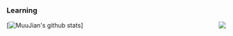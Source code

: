 ### Learning 

<img align="right" src="https://github-readme-stats.vercel.app/api?username=MuuJian&show_icons=true&icon_color=0366d6&text_color=24292e&bg_color=ffffff&hide_title=true" />

[![MuuJian's github stats](https://github-readme-stats.vercel.app/api?username=MuuJian)]
<!--
**MuuJian/MuuJian** is a ✨ _special_ ✨ repository because its `README.md` (this file) appears on your GitHub profile.

Here are some ideas to get you started:

- 🔭 I’m currently working on ...
- 🌱 I’m currently learning ...
- 👯 I’m looking to collaborate on ...
- 🤔 I’m looking for help with ...
- 💬 Ask me about ...
- 📫 How to reach me: ...
- 😄 Pronouns: ...
- ⚡ Fun fact: ...
-->
